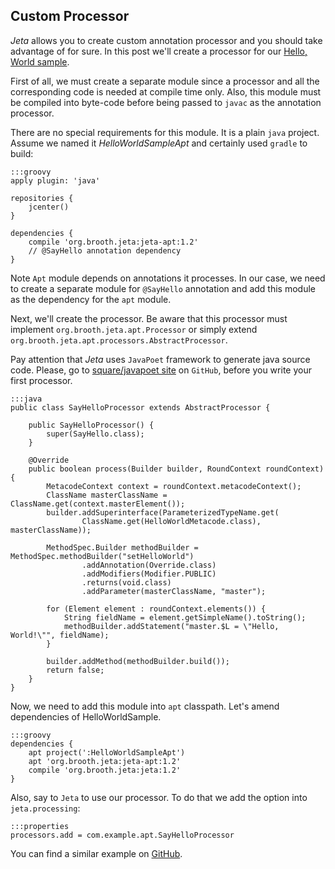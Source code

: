 <div class="page-header">
    <h2>Custom Processor</h2>
</div>

*Jeta* allows you to create custom annotation processor and you should take advantage of for sure. In this post we'll create a processor for our [Hello, World sample](/guide/code-generating.html#HelloWorldSample).

First of all, we must create a separate module since a processor and all the corresponding code is needed at compile time only. Also, this module must be compiled into byte-code before being passed to `javac` as the annotation processor.

There are no special requirements for this module. It is a plain `java` project. Assume we named it *HelloWorldSampleApt* and certainly used `gradle` to build:

    :::groovy
    apply plugin: 'java'

    repositories {
        jcenter()
    }

    dependencies {
        compile 'org.brooth.jeta:jeta-apt:1.2'
        // @SayHello annotation dependency
    }

<span class="label label-info">Note</span> `Apt` module depends on annotations it processes. In our case, we need to create a separate module for `@SayHello` annotation and add this module as the dependency for the `apt` module.

Next, we'll create the processor. Be aware that this processor must implement `org.brooth.jeta.apt.Processor` or simply extend `org.brooth.jeta.apt.processors.AbstractProcessor`.

Pay attention that *Jeta* uses `JavaPoet` framework to generate java source code. Please, go to [square/javapoet site](https://github.com/square/javapoet) on `GitHub`, before you write your first processor.

    :::java
    public class SayHelloProcessor extends AbstractProcessor {

        public SayHelloProcessor() {
            super(SayHello.class);
        }

        @Override
        public boolean process(Builder builder, RoundContext roundContext) {
            MetacodeContext context = roundContext.metacodeContext();
            ClassName masterClassName = ClassName.get(context.masterElement());
            builder.addSuperinterface(ParameterizedTypeName.get(
                    ClassName.get(HelloWorldMetacode.class), masterClassName));

            MethodSpec.Builder methodBuilder = MethodSpec.methodBuilder("setHelloWorld")
                    .addAnnotation(Override.class)
                    .addModifiers(Modifier.PUBLIC)
                    .returns(void.class)
                    .addParameter(masterClassName, "master");

            for (Element element : roundContext.elements()) {
                String fieldName = element.getSimpleName().toString();
                methodBuilder.addStatement("master.$L = \"Hello, World!\"", fieldName);
            }

            builder.addMethod(methodBuilder.build());
            return false;
        }
    }

Now, we need to add this module into `apt` classpath. Let's amend dependencies of HelloWorldSample.

    :::groovy
    dependencies {
        apt project(':HelloWorldSampleApt')
        apt 'org.brooth.jeta:jeta-apt:1.2'
        compile 'org.brooth.jeta:jeta:1.2'
    }

Also, say to `Jeta` to use our processor. To do that we add the option into `jeta.processing`:

    :::properties
    processors.add = com.example.apt.SayHelloProcessor

You can find a similar example on [GitHub](https://github.com/brooth/jeta-samples).
